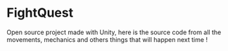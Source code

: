 # FightQuest
Open source project made with Unity, here is the source code from all the movements, mechanics and others things that will happen next time !
